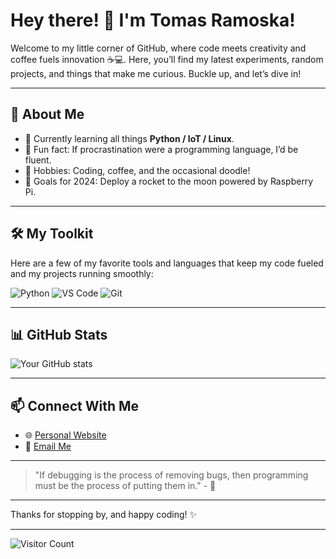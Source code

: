 # Hey there! 👋 I'm Tomas Ramoska!

Welcome to my little corner of GitHub, where code meets creativity and coffee fuels innovation ☕💻. Here, you’ll find my latest experiments, random projects, and things that make me curious. Buckle up, and let’s dive in!

---

## 🚀 About Me

- 🌱 Currently learning all things **Python / IoT / Linux**.
- 👾 Fun fact: If procrastination were a programming language, I’d be fluent.
- 🎨 Hobbies: Coding, coffee, and the occasional doodle!
- 🥅 Goals for 2024: Deploy a rocket to the moon powered by Raspberry Pi.

---

## 🛠️ My Toolkit

Here are a few of my favorite tools and languages that keep my code fueled and my projects running smoothly:

<p align="left">
  <img src="https://img.shields.io/badge/-Python-3776AB?style=flat-square&logo=python&logoColor=white" alt="Python"/>
  <img src="https://img.shields.io/badge/-VS%20Code-007ACC?style=flat-square&logo=visual-studio-code&logoColor=white" alt="VS Code"/>
  <img src="https://img.shields.io/badge/-Git-F05032?style=flat-square&logo=git&logoColor=white" alt="Git"/>
  <!-- Add more badges for your skills -->
</p>

---

## 📊 GitHub Stats

<!-- Replace USERNAME with your GitHub username -->
![Your GitHub stats](https://github-readme-stats.vercel.app/api?username=CodeByTomas&show_icons=true&theme=nord)

---

## 📫 Connect With Me

- 🌐 [Personal Website](https://tomasramoska.com)
- 📧 [Email Me](mailto:t.ramoska@gmail.com)


---

> "If debugging is the process of removing bugs, then programming must be the process of putting them in." - 🤔

---

Thanks for stopping by, and happy coding! ✨

---

![Visitor Count](https://visitor-badge.laobi.icu/badge?page_id=USERNAME.USERNAME)


<!---
CodeByTomas/CodeByTomas is a ✨ special ✨ repository because its `README.md` (this file) appears on your GitHub profile.
You can click the Preview link to take a look at your changes.
--->
